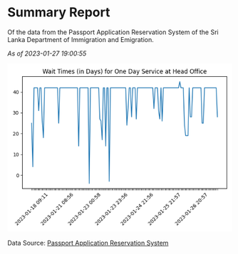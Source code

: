# Summary Report

Of the data from the Passport Application Reservation System of the Sri Lanka Department of Immigration and Emigration.

*As of 2023-01-27 19:00:55*

![Wait Time Chart](summary.wait_time_chart.png)

Data Source: [Passport Application Reservation System](https://eservices.immigration.gov.lk:8443/appointment/pages/reservationApplication.xhtml)